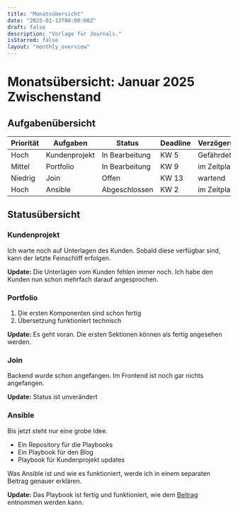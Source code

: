 ```yaml
---
title: "Monatsübersicht"
date: "2025-01-13T00:00:00Z"
draft: false
description: "Vorlage für Journals."
isStarred: false
layout: "monthly_overview"
---
```


# Monatsübersicht: Januar 2025 Zwischenstand

## Aufgabenübersicht

| Priorität | Aufgaben      | Status         | Deadline | Verzögerungsstatus |
| --------- | ------------- | -------------- | -------- | ------------------ |
| Hoch      | Kundenprojekt | In Bearbeitung | KW 5     | Gefährdet          |
| Mittel    | Portfolio     | In Bearbeitung | KW 9     | im Zeitplan        |
| Niedrig   | Join          | Offen          | KW 13    | wartend            |
| Hoch      | Ansible       | Abgeschlossen  | KW 2     | im Zeitplan        |

## Statusübersicht

### Kundenprojekt

Ich warte noch auf Unterlagen des Kunden. Sobald diese verfügbar sind, kann der letzte
Feinschliff erfolgen.

**Update:** Die Unterlagen vom Kunden fehlen immer noch.
Ich habe den Kunden nun schon mehrfach darauf angesprochen.

### Portfolio

1. Die ersten Komponenten sind schon fertig
1. Übersetzung funktioniert technisch

**Update:** Es geht voran. Die ersten Sektionen können als fertig
angesehen werden.

### Join

Backend wurde schon angefangen.
Im Frontend ist noch gar nichts angefangen.

**Update:** Status ist unverändert

### Ansible

Bis jetzt steht nur eine grobe Idee.

- Ein Repository für die Playbooks
- Ein Playbook für den Blog
- Playbook für Kundenprojekt updates

Was Ansible ist und wie es funktioniert, werde ich in einem separaten Beitrag
genauer erklären.

**Update:** Das Playbook ist fertig und funktioniert, wie dem
[Beitrag](https://blog.kay-beckmann.de/posts/2025-01-05_ansible/)
entnommen werden kann.
